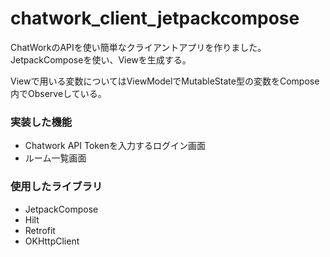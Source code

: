 # chatwork_client_jetpackcompose
ChatWorkのAPIを使い簡単なクライアントアプリを作りました。  
JetpackComposeを使い、Viewを生成する。

Viewで用いる変数についてはViewModelでMutableState型の変数をCompose内でObserveしている。

### 実装した機能
- Chatwork API Tokenを入力するログイン画面
- ルーム一覧画面
### 使用したライブラリ
- JetpackCompose
- Hilt
- Retrofit
- OKHttpClient
